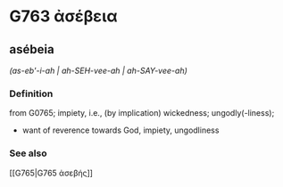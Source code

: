 # G763 ἀσέβεια

## asébeia

_(as-eb'-i-ah | ah-SEH-vee-ah | ah-SAY-vee-ah)_

### Definition

from G0765; impiety, i.e., (by implication) wickedness; ungodly(-liness); 

- want of reverence towards God, impiety, ungodliness

### See also

[[G765|G765 ἀσεβής]]
